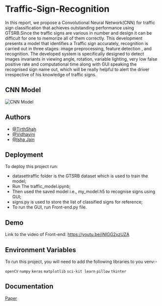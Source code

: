 
# Traffic-Sign-Recognition

In this report, we propose a Convolutional Neural Network(CNN) for traffic sign classification that achieves outstanding performance using GTSRB.Since the traffic signs are various in number and design it can be difficult for one to memorize all of them correctly. This development presents a model that identifies a Traffic sign accurately, recognition is carried out in three stages: image preprocessing, feature detection , and recognition. The developed system is specifically designed to detect images invariants in viewing angle, rotation, variable lighting, very low false positive rate and computational time along with GUI speaking the recognised sign name out, which will be really helpful to alert the driver irrespective of his knowledge of traffic signs.

## CNN Model

![CNN Model](https://www.google.com/imgres?imgurl=https%3A%2F%2Fmiro.medium.com%2Fmax%2F2000%2F1*lXdNveKOPqjTfnRXfQlNRA.png&imgrefurl=https%3A%2F%2Ftowardsdatascience.com%2Frecognizing-traffic-signs-with-over-98-accuracy-using-deep-learning-86737aedc2ab&tbnid=ECnhkcDgix27RM&vet=12ahUKEwjR4Ijl1M7xAhVUn0sFHdK9B1YQMygkegUIARD6AQ..i&docid=F2M1wBGkK6MZpM&w=1462&h=459&q=convolutional%20neural%20network%20traffic%20sign%20recognition%20120&ved=2ahUKEwjR4Ijl1M7xAhVUn0sFHdK9B1YQMygkegUIARD6AQ)

  
## Authors

- [@TirthShah](https://www.github.com/tirth2212)
- [@Vidhayini](https://www.github.com/vidhayini)
- [@Isha Jain](https://www.github.com/ishajain1)


  
## Deployment

To deploy this project run:
 - datasettraffic folder is the GTSRB dataset which is used to train the model;
 - Run The traffic_model.ipynb;
 - Then used the saved model i.e., my_model.h5 to recognise signs using GUI;
 - signs.py is used to store the list of classified signs for reference;
 - To run the GUI, run Front-end.py file.

  
## Demo
Link to the video of Front-end: https://youtu.be/iNIGG2xzUZA 

  
## Environment Variables

To run this project, you will need to add the following libraries to you venv:-

`openCV`
`numpy`
`keras`
`matplotlib`
`sci-kit learn`
`pillow`
`tkinter`


  
## Documentation

[Paper](https://drive.google.com/file/d/1C10Q-j7xY_xvWS1HOjBseLBifBErEx2j/view?usp=sharing)


  